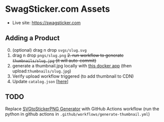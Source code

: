 # SwagSticker.com Assets

- Live site: https://swagsticker.com

## Adding a Product

0. (optional) drag n drop `svgs/slug.svg`
1. drag n drop `pngs/slug.png`
   ~~2. run workflow to generate `thumbnails/slug.jpg` (it will auto-commit)~~
2. generate a thumbnail.jpg locally with [this docker app](https://github.com/spencerlepine/svg-to-sticker-png-app-python) (then upload:`thumbnails/slug.jpg`)
3. Verify upload workflow triggered (to add thumbnail to CDN)
4. Update `catalog.json` [[here](https://github.com/spencerlepine/swagsticker.com-prod/blob/main/src/catalog.json)]

## TODO

Replace [SVGtoStickerPNG Generator](https://github.com/spencerlepine/svg-to-sticker-png-app-python) with GitHub Actions workflow (run the python in github actions in `.github/workflows/generate-thumbnail.yml`)
